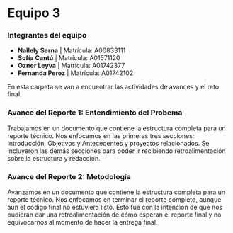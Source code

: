# **Equipo 3**

### **Integrantes del equipo**
- **Nallely Serna** | Matrícula: A00833111
- **Sofía Cantú** | Matrícula: A01571120
- **Ozner Leyva** | Matrícula: A01742377
- **Fernanda Perez** | Matrícula: A01742102

En esta carpeta se van a encuentrar las actividades de avances y el reto final.

### **Avance del Reporte 1: Entendimiento del Probema**

Trabajamos en un documento que contiene la estructura completa para un reporte técnico. Nos enfocamos en las primeras tres secciones: Introducción, Objetivos y Antecedentes y proyectos relacionados. Se incluyeron las demás secciones para poder ir recibiendo retroalimentación sobre la estructura y redacción.

### **Avance del Reporte 2: Metodología**

Avanzamos en un documento que contiene la estructura completa para un reporte técnico. Nos enfocamos en terminar el reporte completo, aunque aún el código final no estuviera listo. Esto fue con la intención de que nos pudieran dar una retroalimentación de cómo esperan el reporte final y no equivocarnos al momento de hacer la entrega final.


